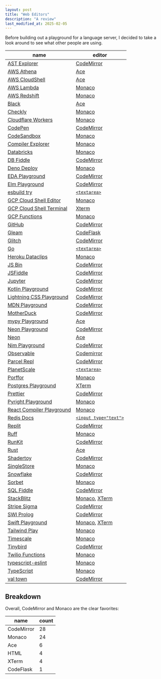 ```yaml
---
layout: post
title: "Web Editors"
description: "A review"
last_modified_at: 2025-02-05
---
```


Before building out a playground for a language server, I decided to take a look around to see what other people are using.

| name                                                                          | editor                             |
| ----------------------------------------------------------------------------- | ---------------------------------- |
| [AST Explorer](https://astexplorer.net)                                       | [CodeMirror][codemirror]           |
| [AWS Athena](http://console.aws.amazon.com/athena)                            | [Ace][ace]                         |
| [AWS CloudShell](https://console.aws.amazon.com/cloudshell/)                  | [Ace][ace]                         |
| [AWS Lambda](https://console.aws.amazon.com/lambda/)                          | [Monaco][monaco]                   |
| [AWS Redshift](https://console.aws.amazon.com/sqlworkbench/home)              | [Monaco][monaco]                   |
| [Black](https://black.vercel.app/)                                            | [Ace][ace]                         |
| [Checkly](https://www.checklyhq.com)                                          | [Monaco][monaco]                   |
| [Cloudflare Workers](https://cloudflare.com)                                  | [Monaco][monaco]                   |
| [CodePen](https://codepen.io)                                                 | [CodeMirror][codemirror]           |
| [CodeSandbox](https://codesandbox.io)                                         | [Monaco][monaco]                   |
| [Compiler Explorer](https://godbolt.org)                                      | [Monaco][monaco]                   |
| [Databricks](https://www.databricks.com)                                      | [Monaco][monaco]                   |
| [DB Fiddle](https://db-fiddle.com)                                            | [CodeMirror][codemirror]           |
| [Deno Deploy](https://dash.deno.com)                                          | [Monaco][monaco]                   |
| [EDA Playground](https://edaplayground.com)                                   | [CodeMirror][codemirror]           |
| [Elm Playground](https://elm-lang.org/try)                                    | [CodeMirror][codemirror]           |
| [esbuild try](esbuild.github.io/try/)                                         | [`<textarea>`][textarea]           |
| [GCP Cloud Shell Editor](https://console.cloud.google.com/cloudshelleditor)   | [Monaco][monaco]                   |
| [GCP Cloud Shell Terminal](https://console.cloud.google.com/cloudshelleditor) | [Xterm][xterm]                     |
| [GCP Functions](https://console.cloud.google.com/functions/)                  | [Monaco][monaco]                   |
| [GitHub](https://github.com)                                                  | [CodeMirror][codemirror]           |
| [Gleam](https://playground.gleam.run)                                         | [CodeFlask][codeflask]             |
| [Glitch](https://glitch.com/)                                                 | [CodeMirror][codemirror]           |
| [Go](https://go.dev/play/)                                                    | [`<textarea>`][textarea]           |
| [Heroku Dataclips](https://data.heroku.com/dataclips/create)                  | [Monaco][monaco]                   |
| [JS Bin](https://jsbin.com/)                                                  | [CodeMirror][codemirror]           |
| [JSFiddle](https://jsfiddle.net)                                              | [CodeMirror][codemirror]           |
| [Jupyter](https://jupyter.org/try-jupyter/lab/)                               | [CodeMirror][codemirror]           |
| [Kotlin Playground](https://play.kotlinlang.org/)                             | [CodeMirror][codemirror]           |
| [Lightning CSS Playground](https://lightningcss.dev/playground/)              | [CodeMirror][codemirror]           |
| [MDN Playground](https://developer.mozilla.org/en-US/play)                    | [CodeMirror][codemirror]           |
| [MotherDuck](https://motherduck.com)                                          | [CodeMirror][codemirror]           |
| [mypy Playground](https://mypy-play.net/)                                     | [Ace][ace]                         |
| [Neon Playground](https://neon.tech/demos/playground)                         | [CodeMirror][codemirror]           |
| [Neon](https://console.neon.tech/)                                            | [Ace][ace]                         |
| [Nim Playground](https://play.nim-lang.org/)                                  | [CodeMirror][codemirror]           |
| [Observable](https://observablehq.com/)                                       | [Codemirror][codemirror]           |
| [Parcel Repl](https://repl.parceljs.org)                                      | [CodeMirror][codemirror]           |
| [PlanetScale](https://app.planetscale.com)                                    | [`<textarea>`][textarea]           |
| [Porffor](https://porffor.dev)                                                | [Monaco][monaco]                   |
| [Postgres Playground](https://www.crunchydata.com/developers/playground/)     | [XTerm][xterm]                     |
| [Prettier](https://prettier.io/playground/)                                   | [CodeMirror][codemirror]           |
| [Pyright Playground](https://pyright-play.net/)                               | [Monaco][monaco]                   |
| [React Compiler Playground](https://playground.react.dev/)                    | [Monaco][monaco]                   |
| [Redis Docs](https://redis.io/docs/latest/commands/hset/)                     | [`<input type="text">`][inputtext] |
| [Replit](https://replit.com/)                                                 | [CodeMirror][codemirror]           |
| [Ruff](https://play.ruff.rs)                                                  | [Monaco][monaco]                   |
| [RunKit](https://npm.runkit.com/react)                                        | [CodeMirror][codemirror]           |
| [Rust](https://play.rust-lang.org/)                                           | [Ace][ace]                         |
| [Shadertoy](https://www.shadertoy.com/view/Xds3zN)                            | [CodeMirror][codemirror]           |
| [SingleStore](https://www.singlestore.com)                                    | [Monaco][monaco]                   |
| [Snowflake](https://www.snowflake.com/)                                       | [CodeMirror][codemirror]           |
| [Sorbet](https://sorbet.run)                                                  | [Monaco][monaco]                   |
| [SQL Fiddle](https://sqlfiddle.com)                                           | [CodeMirror][codemirror]           |
| [StackBlitz](https://stackblitz.com/edit/stylex-next?file=README.md)          | [Monaco][monaco], [XTerm][xterm]   |
| [Stripe Sigma](https://dashboard.stripe.com/sigma/queries)                    | [CodeMirror][codemirror]           |
| [SWI Prolog](https://swish.swi-prolog.org)                                    | [CodeMirror][codemirror]           |
| [Swift Playground](https://swiftfiddle.com)                                   | [Monaco][monaco], [XTerm][xterm]   |
| [Tailwind Play](https://lightningcss.dev/playground/)                         | [Monaco][monaco]                   |
| [Timescale](https://console.cloud.timescale.com/dashboard/services?popsql=)   | [Monaco][monaco]                   |
| [Tinybird](https://www.tinybird.co)                                           | [CodeMirror][codemirror]           |
| [Twilio Functions](https://console.twilio.com/develop/functions)              | [Monaco][monaco]                   |
| [typescript-eslint](https://typescript-eslint.io/play)                        | [Monaco][monaco]                   |
| [TypeScript](https://www.typescriptlang.org/play/)                            | [Monaco][monaco]                   |
| [val town](https://www.val.town)                                              | [CodeMirror][codemirror]           |

[monaco]: https://microsoft.github.io/monaco-editor/
[codeflask]: https://www.npmjs.com/package/codeflask
[ace]: https://ace.c9.io
[codemirror]: https://codemirror.net
[xterm]: https://xtermjs.org
[textarea]: https://developer.mozilla.org/en-US/docs/Web/HTML/Element/textarea
[inputtext]: https://developer.mozilla.org/en-US/docs/Web/HTML/Element/input/text

## Breakdown

Overall, CodeMirror and Monaco are the clear favorites:

| name       | count |
| ---------- | ----- |
| CodeMirror | 28    |
| Monaco     | 24    |
| Ace        | 6     |
| HTML       | 4     |
| XTerm      | 4     |
| CodeFlask  | 1     |
